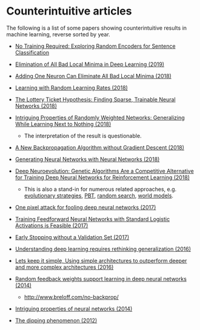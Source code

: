 # Counterintuitive articles

The following is a list of some papers showing counterintuitive results in machine learning, reverse sorted by year.
<!-- Free papers only-->

* [No Training Required: Exploring Random Encoders for Sentence Classification](https://arxiv.org/abs/1901.10444)

* [Elimination of All Bad Local Minima in Deep Learning (2019)](https://arxiv.org/abs/1901.00279)

* [Adding One Neuron Can Eliminate All Bad Local Minima (2018)](https://arxiv.org/abs/1805.08671)

* [Learning with Random Learning Rates (2018)](https://arxiv.org/abs/1810.01322)

* [The Lottery Ticket Hypothesis: Finding Sparse, Trainable Neural Networks (2018)](https://arxiv.org/abs/1803.03635)

* [Intriguing Properties of Randomly Weighted Networks: Generalizing While Learning Next to Nothing (2018)](https://arxiv.org/abs/1802.00844)
  * The interpretation of the result is questionable.

* [A New Backpropagation Algorithm without Gradient Descent (2018)](https://arxiv.org/abs/1802.00027)

* [Generating Neural Networks with Neural Networks (2018)](https://arxiv.org/abs/1801.01952)

* [Deep Neuroevolution: Genetic Algorithms Are a Competitive Alternative for Training Deep Neural Networks for Reinforcement Learning (2018)](https://arxiv.org/abs/1712.06567)
  * This is also a stand-in for numerous related approaches, e.g. [evolutionary strategies](https://arxiv.org/abs/1703.03864), [PBT](https://arxiv.org/abs/1711.09846), [random search](https://arxiv.org/abs/1803.07055), [world models](https://arxiv.org/abs/1803.10122).

* [One pixel attack for fooling deep neural networks (2017)](https://arxiv.org/abs/1710.08864)

* [Training Feedforward Neural Networks with Standard Logistic Activations is Feasible (2017)](https://arxiv.org/abs/1710.01013)

* [Early Stopping without a Validation Set (2017)](https://arxiv.org/abs/1703.09580)

* [Understanding deep learning requires rethinking generalization (2016)](https://arxiv.org/abs/1611.03530)

* [Lets keep it simple, Using simple architectures to outperform deeper and more complex architectures (2016)](https://arxiv.org/abs/1608.06037)

* [Random feedback weights support learning in deep neural networks (2014)](https://arxiv.org/abs/1411.0247)
  * http://www.breloff.com/no-backprop/

* [Intriguing properties of neural networks (2014)](https://arxiv.org/abs/1312.6199)

* [The dipping phenomenon (2012)](https://www.semanticscholar.org/paper/The-Dipping-Phenomenon-Loog-Duin/f9ce91b1b046af38b63f2e079a0442c6c6364cf6)
